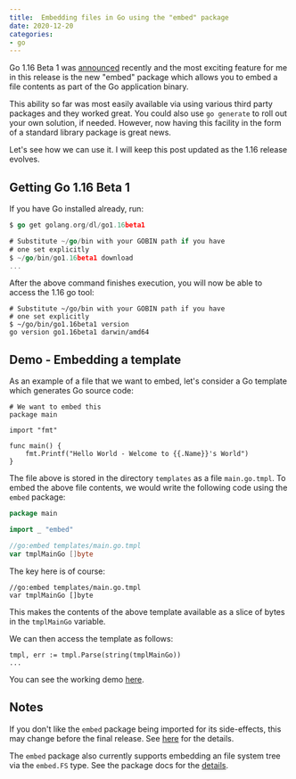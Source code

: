 ```yaml
---
title:  Embedding files in Go using the "embed" package
date: 2020-12-20
categories:
- go
---
```


Go 1.16 Beta 1 was [announced](https://groups.google.com/g/golang-nuts/c/Jhs9l-mrR20) recently and the most
exciting feature for me in this release is the new "embed" package which allows you to embed a file contents
as part of the Go application binary. 

This ability so far was most easily available via using various third party packages and they worked great. 
You could also use `go generate` to roll out your own solution, if needed. However, now having this facility
in the form of a standard library package is great news.

Let's see how we can use it. I will keep this post updated as the 1.16 release
evolves.

## Getting Go 1.16 Beta 1

If you have Go installed already, run:

```go
$ go get golang.org/dl/go1.16beta1 

# Substitute ~/go/bin with your GOBIN path if you have
# one set explicitly
$ ~/go/bin/go1.16beta1 download
...

```

After the above command finishes execution, you will now be able to access the 1.16 go tool:

```
# Substitute ~/go/bin with your GOBIN path if you have
# one set explicitly
$ ~/go/bin/go1.16beta1 version
go version go1.16beta1 darwin/amd64
```


## Demo - Embedding a template

As an example of a file that we want to embed, let's consider a Go template
which generates Go source code:

```
# We want to embed this
package main

import "fmt"

func main() {
    fmt.Printf("Hello World - Welcome to {{.Name}}'s World")
}
```

The file above is stored in the directory `templates` as a file `main.go.tmpl`. 
To embed the above file contents, we would write the following code using the 
`embed` package:

```go
package main

import _ "embed"

//go:embed templates/main.go.tmpl
var tmplMainGo []byte
```

The key here is of course:

```
//go:embed templates/main.go.tmpl
var tmplMainGo []byte
```

This makes the contents of the above template available as a slice of bytes in
the `tmplMainGo` variable.

We can then access the template as follows:

```
tmpl, err := tmpl.Parse(string(tmplMainGo))
...
```

You can see the working demo [here](https://github.com/amitsaha/go-embed).

## Notes

If you don't like the `embed` package being imported for its side-effects,
this may change before the final release. See
[here](https://github.com/golang/go/issues/43217#issuecomment-748438637) for
the details.

The `embed` package also currently supports embedding an file system tree via
the `embed.FS` type. See the package docs for the
[details](https://tip.golang.org/pkg/embed/).
